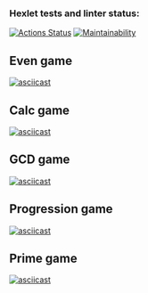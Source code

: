### Hexlet tests and linter status:
[![Actions Status](https://github.com/HKreoin/php-project-45/actions/workflows/hexlet-check.yml/badge.svg)](https://github.com/HKreoin/php-project-45/actions)
[![Maintainability](https://api.codeclimate.com/v1/badges/c8006786fe3ee10559ba/maintainability)](https://codeclimate.com/github/HKreoin/php-project-45/maintainability)

## Even game
[![asciicast](https://asciinema.org/a/uOIYx6ariSaWGa8bvtBTQnzjf.svg)](https://asciinema.org/a/uOIYx6ariSaWGa8bvtBTQnzjf)
## Calc game
[![asciicast](https://asciinema.org/a/EyqULVvlJuclM64s4L7MP3gsm.svg)](https://asciinema.org/a/EyqULVvlJuclM64s4L7MP3gsm)
## GCD game
[![asciicast](https://asciinema.org/a/RIjU7dku4IB7wrsJvztD9gJ84.svg)](https://asciinema.org/a/RIjU7dku4IB7wrsJvztD9gJ84)
## Progression game
[![asciicast](https://asciinema.org/a/GIAYJZre3bWmCJodZSvb60VHK.svg)](https://asciinema.org/a/GIAYJZre3bWmCJodZSvb60VHK)
## Prime game
[![asciicast](https://asciinema.org/a/7U5qbUHzUGLWc6U6TgSawAtgQ.svg)](https://asciinema.org/a/7U5qbUHzUGLWc6U6TgSawAtgQ)